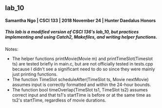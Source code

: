 ## lab_10
#### Samantha Ngo | CSCI 133 | 2018 November 24 | Hunter Daedalus Honors

##### This lab is a modified version of CSCI 136's lab_10, but practices implementing and using Catch2, Makefiles, and writing helper functions.

Notes:
- The helper functions printMovie(Movie m) and printTimeSlot(Timeslot ts) are tested briefly in main.c, but are not officially tested in tests.cpp because I didn't see a significant need to do so since they were mainly just printing functions.
- The function TimeSlot scheduleAfter(TimeSlot ts, Movie nextMovie) assumes input is correctly formatted and within the 24-hour bounds.
- The function bool timeOverlap(TimeSlot ts1, TimeSlot ts2) assumes correct input and that ts1's startTime is before or at the same time as ts2's startTime, regardless of movie durations.
